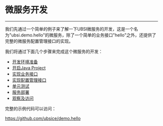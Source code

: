 # 微服务开发

---

我们先通过一个简单的例子来了解一下UBSI微服务的开发，这是一个名为"ubsi.demo.hello"的微服务，除了一个简单的业务接口"hello"之外，还提供了完整的微服务配置管理接口的实现。

  

我们将通过下面几个步骤来完成这个微服务的开发：

- [开发环境准备](environment.md)
- [开启Java Project](project.md)
- [实现业务接口](entry.md)
- [实现配置管理接口](service.md)
- [单元测试](unit-test.md)
- [服务部署](deploy.md)
- [观察及访问](consumer.md)

  

完整的示例代码可以访问：

https://github.com/ubsice/demo.hello

